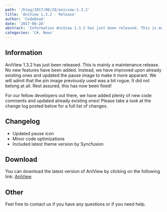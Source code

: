 ```yaml
---
path: '/blog/2017/08/28/aniview-1.3.2'
title: 'AniView 1.3.2 - Release'
author: 'CodeDead'
date: '2017-08-28'
abstract: 'Information AniView 1.3.2 has just been released. This is mainly a maintenance release. No new features have been added. Instead, we have improved upon already existing ones and updated the pause image to make it more apparant. We will admit that the pin image...'
categories: 'C#, News'
---
```


## Information

AniView 1.3.2 has just been released. This is mainly a maintenance release. No new features have been added. Instead, we have improved upon already existing ones and updated the pause image to make it more apparant. We will admit that the pin image previously used was a bit rogue. It did not belong at all. Rest assured, this has now been fixed!

For our fellow developers out there, we have added plenty of new code comments and updated already existing ones! Please take a look at the change log posted below for a full list of changes.

## Changelog

- Updated pause icon
- Minor code optimizations
- Included latest theme version by Syncfusion

## Download

You can download the latest version of AniView by clicking on the following link:
<a href="/software/aniview">AniView</a>

## Other

Feel free to contact us if you have any questions or if you need help.
